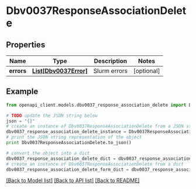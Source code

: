 # Dbv0037ResponseAssociationDelete


## Properties
Name | Type | Description | Notes
------------ | ------------- | ------------- | -------------
**errors** | [**List[Dbv0037Error]**](Dbv0037Error.md) | Slurm errors | [optional] 

## Example

```python
from openapi_client.models.dbv0037_response_association_delete import Dbv0037ResponseAssociationDelete

# TODO update the JSON string below
json = "{}"
# create an instance of Dbv0037ResponseAssociationDelete from a JSON string
dbv0037_response_association_delete_instance = Dbv0037ResponseAssociationDelete.from_json(json)
# print the JSON string representation of the object
print Dbv0037ResponseAssociationDelete.to_json()

# convert the object into a dict
dbv0037_response_association_delete_dict = dbv0037_response_association_delete_instance.to_dict()
# create an instance of Dbv0037ResponseAssociationDelete from a dict
dbv0037_response_association_delete_form_dict = dbv0037_response_association_delete.from_dict(dbv0037_response_association_delete_dict)
```
[[Back to Model list]](../README.md#documentation-for-models) [[Back to API list]](../README.md#documentation-for-api-endpoints) [[Back to README]](../README.md)


